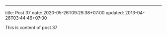 ---
title: Post 37
date: 2020-05-26T09:29:38+07:00
updated: 2013-04-26T03:44:46+07:00

This is content of post 37
